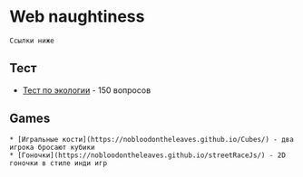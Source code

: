 # Web naughtiness
```
Ссылки ниже
```
## Тест

* [Тест по экологии](https://nobloodontheleaves.github.io/Test/) - 150 вопросов

## Games
```
* [Игральные кости](https://nobloodontheleaves.github.io/Cubes/) - два игрока бросают кубики
* [Гоночки](https://nobloodontheleaves.github.io/streetRaceJs/) - 2D гоночки в стиле инди игр
